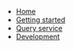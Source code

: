 * [Home](/)
* [Getting started](getting-started.md)
* [Query service](query-service.md)
* [Development](development.md)
